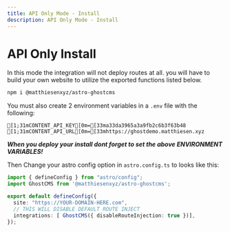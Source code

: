 ```yaml
---
title: API Only Mode - Install
description: API Only Mode - Install
---
```


# API Only Install

In this mode the integration will not deploy routes at all.  you will have to build your own website to utilize the exported functions listed below.

```sh
npm i @matthiesenxyz/astro-ghostcms
```

You must also create 2 environment variables in a `.env` file with the following:

```ansi frame="code" title=".env"
[1;31mCONTENT_API_KEY[0m=[33ma33da3965a3a9fb2c6b3f63b48
[1;31mCONTENT_API_URL[0m=[33mhttps://ghostdemo.matthiesen.xyz
```

***When you deploy your install dont forget to set the above ENVIRONMENT VARIABLES!***

Then Change your astro config option in `astro.config.ts` to looks like this:

```ts frame="code" title="astro.config.ts"
import { defineConfig } from "astro/config";
import GhostCMS from '@matthiesenxyz/astro-ghostcms';

export default defineConfig({
  site: "https://YOUR-DOMAIN-HERE.com",
  // THIS WILL DISABLE DEFAULT ROUTE INJECT
  integrations: [ GhostCMS({ disableRouteInjection: true })],
});
```